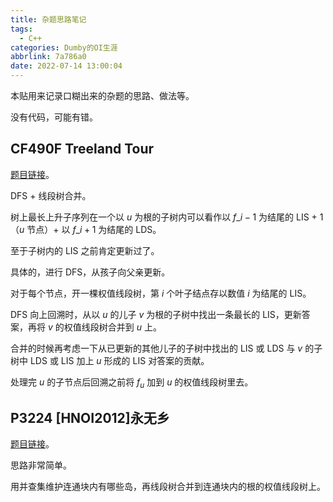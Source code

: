 ```yaml
---
title: 杂题思路笔记
tags:
  - C++
categories: Dumby的OI生涯
abbrlink: 7a786a0
date: 2022-07-14 13:00:04
---
```


本贴用来记录口糊出来的杂题的思路、做法等。

没有代码，可能有错。

<!--more-->

## CF490F Treeland Tour

[题目链接](https://www.luogu.com.cn/problem/CF490F)。

DFS + 线段树合并。

树上最长上升子序列在一个以 $u$ 为根的子树内可以看作以 $f\_{i}-1$ 为结尾的 LIS + 1（$u$ 节点）+ 以 $f\_{i}+1$ 为结尾的 LDS。

至于子树内的 LIS 之前肯定更新过了。

具体的，进行 DFS，从孩子向父亲更新。

对于每个节点，开一棵权值线段树，第 $i$ 个叶子结点存以数值 $i$ 为结尾的 LIS。

DFS 向上回溯时，从以 $u$ 的儿子 $v$ 为根的子树中找出一条最长的 LIS，更新答案，再将 $v$ 的权值线段树合并到 $u$ 上。

合并的时候再考虑一下从已更新的其他儿子的子树中找出的 LIS 或 LDS 与 $v$ 的子树中 LDS 或 LIS 加上 $u$ 形成的 LIS 对答案的贡献。

处理完 $u$ 的子节点后回溯之前将 $f_{u}$ 加到 $u$ 的权值线段树里去。

## P3224 [HNOI2012]永无乡

[题目链接](https://www.luogu.com.cn/problem/P3224)。

思路非常简单。

用并查集维护连通块内有哪些岛，再线段树合并到连通块内的根的权值线段树上。

